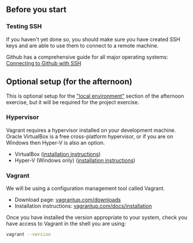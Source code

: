 ## Before you start

### Testing SSH
If you haven't yet done so, you should make sure you have created SSH keys and are able to use them to connect to a remote machine.

Github has a comprehensive guide for all major operating systems: [Connecting to Github with SSH](https://docs.github.com/en/github/authenticating-to-github/connecting-to-github-with-ssh)

## Optional setup (for the afternoon)
This is optional setup for the ["local environment"](https://github.com/CorndelWithSoftwire/DevOps-Course-Workshop-Module-04/blob/main/during_the_workshop.md#creating-a-local-environment) section of the afternoon exercise, but it will be required for the project exercise.
### Hypervisor
Vagrant requires a hypervisor installed on your development machine. Oracle VirtualBox is a free cross-platform hypervisor, or if you are on Windows then Hyper-V is also an option.
* VirtualBox ([installation instructions](https://www.virtualbox.org/manual/ch02.html))
* Hyper-V (Windows only) ([installation instructions](https://docs.microsoft.com/en-us/virtualization/hyper-v-on-windows/quick-start/enable-hyper-v))

### Vagrant
We will be using a configuration management tool called Vagrant.
* Download page: [vagrantup.com/downloads](https://www.vagrantup.com/downloads)
* Installation instructions: [vagrantup.com/docs/installation](https://www.vagrantup.com/docs/installation)

Once you have installed the version appropriate to your system, check you have access to Vagrant in the shell you are using:
```bash
vagrant --version
```
